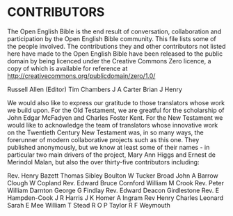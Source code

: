 CONTRIBUTORS
============ 

The Open English Bible is the end result of conversation, collaboration and participation by the Open English Bible community. This file lists some of the people involved. The contributions they and other contributors not listed here have made to the Open English Bible have been released to the public domain by being licenced under the Creative Commons Zero licence, a copy of which is available for reference at http://creativecommons.org/publicdomain/zero/1.0/

Russell Allen (Editor) 
Tim Chambers
J A Carter
Brian J Henry

We would also like to express our gratitude to those translators whose work we build upon. For the Old Testament, we are greatful for the scholarship of John Edgar McFadyen and Charles Foster Kent. For the New Testament we would like to acknowledge the team of translators whose innovative work on the Twentieth Century New Testament was, in so many ways, the forerunner of modern collaborative projects such as this one. They published anonymously, but we know at least some of their names - in particular two main drivers of the project, Mary Ann Higgs and Ernest de Merindol Malan, but also the over thirty-five contributors including:

Rev. Henry Bazett
Thomas Sibley Boulton
W Tucker Broad
John A Barrow Clough
W Copland
Rev. Edward Bruce Cornford
William M Crook
Rev. Peter William Darnton
George G Findlay
Rev. Edward Deacon Girdlestone
Rev. E Hampden-Cook
J R Harris
J K Homer
A Ingram
Rev Henry Charles Leonard
Sarah E Mee
William T Stead
R O P Taylor
R F Weymouth